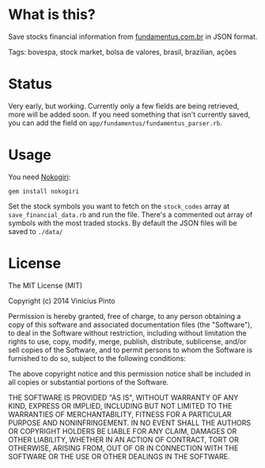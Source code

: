 # What is this?

Save stocks financial information from [fundamentus.com.br](http://www.fundamentus.com.br) in JSON format.

Tags: bovespa, stock market, bolsa de valores, brasil, brazilian, ações

# Status

Very early, but working. Currently only a few fields are being retrieved, more will be added soon. If you need something that isn't currently saved, you can add the field on `app/fundamentus/fundamentus_parser.rb`.

# Usage

You need [Nokogiri](http://nokogiri.org/):

    gem install nokogiri

Set the stock symbols you want to fetch on the `stock_codes` array at `save_financial_data.rb` and run the file. There's a commented out array of symbols with the most traded stocks. By default the JSON files will be saved to `./data/`

# License

The MIT License (MIT)

Copyright (c) 2014 Vinicius Pinto

Permission is hereby granted, free of charge, to any person obtaining a copy
of this software and associated documentation files (the "Software"), to deal
in the Software without restriction, including without limitation the rights
to use, copy, modify, merge, publish, distribute, sublicense, and/or sell
copies of the Software, and to permit persons to whom the Software is
furnished to do so, subject to the following conditions:

The above copyright notice and this permission notice shall be included in all
copies or substantial portions of the Software.

THE SOFTWARE IS PROVIDED "AS IS", WITHOUT WARRANTY OF ANY KIND, EXPRESS OR
IMPLIED, INCLUDING BUT NOT LIMITED TO THE WARRANTIES OF MERCHANTABILITY,
FITNESS FOR A PARTICULAR PURPOSE AND NONINFRINGEMENT. IN NO EVENT SHALL THE
AUTHORS OR COPYRIGHT HOLDERS BE LIABLE FOR ANY CLAIM, DAMAGES OR OTHER
LIABILITY, WHETHER IN AN ACTION OF CONTRACT, TORT OR OTHERWISE, ARISING FROM,
OUT OF OR IN CONNECTION WITH THE SOFTWARE OR THE USE OR OTHER DEALINGS IN THE
SOFTWARE.
